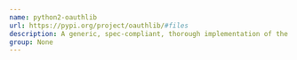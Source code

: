 ```yaml
---
name: python2-oauthlib
url: https://pypi.org/project/oauthlib/#files
description: A generic, spec-compliant, thorough implementation of the OAuth request-signing logic.
group: None
---
```

